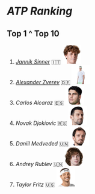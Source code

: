 # *ATP Ranking*
## Top 1 ^ Top 10

1.  [*Jannik Sinner*](https://github.com/peache2/FirstContact/blob/main/sinner.md) 🇮🇹    <img src="sinner.png" alt="" width="50" height="50" />  
2.  [*Alexander Zverev*](https://github.com/peache2/FirstContact/blob/main/zverev.md) 🇩🇪   <img src="zverev.png" alt="" width="50" height="50" /> 
3.  *Carlos Alcaraz* 🇪🇸    <img src="alcaraz.png" alt="" width="50" height="50" />
4.  *Novak Djokiovic* 🇷🇸      <img src="djokovic.png" alt="" width="50" height="50" />
5.  *Daniil Medveded* 🇺🇳      <img src="medvedev.png" alt="" width="50" height="50" />
6.  *Andrey Rublev* 🇺🇳     <img src="rublev.png" alt="" width="50" height="50" />
7.  *Taylor Fritz* 🇺🇸       <img src="fritz.png" alt="" width="50" height="50" />
